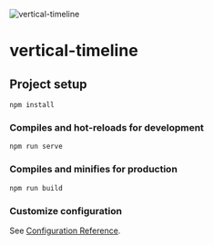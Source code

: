 ![vertical-timeline](https://user-images.githubusercontent.com/62938641/125817695-c82972ca-c892-4699-b682-f9fbab67726e.png)
# vertical-timeline

## Project setup
```
npm install
```

### Compiles and hot-reloads for development
```
npm run serve
```

### Compiles and minifies for production
```
npm run build
```

### Customize configuration
See [Configuration Reference](https://cli.vuejs.org/config/).
